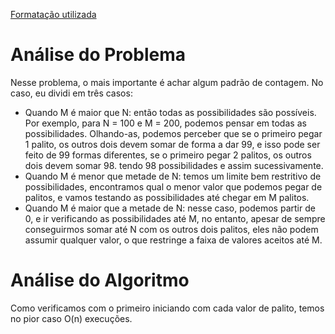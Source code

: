 [Formatação utilizada](https://katex.org/docs/supported.html)
# Análise do Problema
Nesse problema, o mais importante é achar algum padrão de contagem. No caso, eu dividi em três casos:
- Quando M é maior que N: então todas as possibilidades são possíveis. Por exemplo, para N = 100 e M = 200, podemos pensar em todas as possibilidades. Olhando-as, podemos perceber que se o primeiro pegar 1 palito, os outros dois devem somar de forma a dar 99, e isso pode ser feito de 99 formas diferentes, se o primeiro pegar 2 palitos, os outros dois devem somar 98. tendo 98 possibilidades e assim sucessivamente. 
- Quando M é menor que metade de N: temos um limite bem restritivo de possibilidades, encontramos qual o menor valor que podemos pegar de palitos, e vamos testando as possibilidades até chegar em M palitos.
- Quando M é maior que a metade de N: nesse caso, podemos partir de 0, e ir verificando as possibilidades até M, no entanto, apesar de sempre conseguirmos somar até N com os outros dois palitos, eles não podem assumir qualquer valor, o que restringe a faixa de valores aceitos até M. 

# Análise do Algoritmo
Como verificamos com o primeiro iniciando com cada valor de palito, temos no pior caso O(n) execuções. 